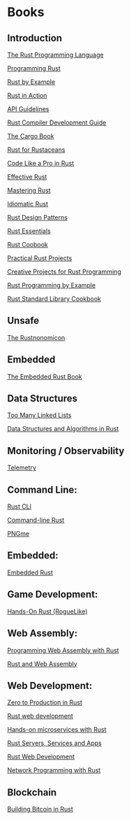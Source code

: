 # Books

## Introduction

[The Rust Programming Language](https://rust-book.cs.brown.edu/)

[Programming Rust](https://www.oreilly.com/library/view/programming-rust-2nd/9781492052586/)

[Rust by Example]()

[Rust in Action]()

[API Guidelines](https://rust-lang.github.io/api-guidelines/about.html)

[Rust Compiler Development Guide](https://rustc-dev-guide.rust-lang.org/getting-started.html)

[The Cargo Book](https://doc.rust-lang.org/cargo/index.html)

[Rust for Rustaceans](https://nostarch.com/rust-rustaceans)

[Code Like a Pro in Rust](https://www.manning.com/books/code-like-a-pro-in-rust)

[Effective Rust](https://www.lurklurk.org/effective-rust/)

[Mastering Rust](https://www.oreilly.com/library/view/mastering-rust/9781789346572/)

[Idiomatic Rust](https://www.manning.com/books/idiomatic-rust)

[Rust Design Patterns](https://rust-unofficial.github.io/patterns/)

[Rust Essentials]()

[Rust Coobook]()

[Practical Rust Projects]()

[Creative Projects for Rust Programming]()

[Rust Programming by Example]()

[Rust Standard Library Cookbook]()

## Unsafe

[The Rustnonomicon](https://doc.rust-lang.org/nomicon/intro.html)

## Embedded

[The Embedded Rust Book](https://docs.rust-embedded.org/book/)

## Data Structures

[Too Many Linked Lists](https://rust-unofficial.github.io/too-many-lists/)

[Data Structures and Algorithms in Rust](https://github.com/QMHTMY/RustBook/blob/main/books/rust-book-en-us-shieber.pdf)


## Monitoring / Observability

[Telemetry](https://rust-exercises.com/telemetry/)

## Command Line:

[Rust CLI](https://rust-cli.github.io/book/index.html)

[Command-line Rust](https://www.oreilly.com/library/view/command-line-rust/9781098109424/)

[PNGme](https://jrdngr.github.io/pngme_book/)

## Embedded:

[Embedded Rust](https://docs.rust-embedded.org/book/)

## Game Development:

[Hands-On Rust (RogueLike)](https://bfnightly.bracketproductions.com/webbuild.html)

## Web Assembly:

[Programming Web Assembly with Rust]()

[Rust and Web Assembly](https://rustwasm.github.io/book/)

## Web Development:

[Zero to Production in Rust]()

[Rust web development](https://www.manning.com/books/rust-web-development)

[Hands-on microservices with Rust](https://www.amazon.co.uk/Hands-Microservices-Rust-scalable-microservices/dp/1789342759)

[Rust Servers, Services and Apps]()

[Rust Web Development]()

[Network Programming with Rust]()

## Blockchain

[Building Bitcoin in Rust]()



